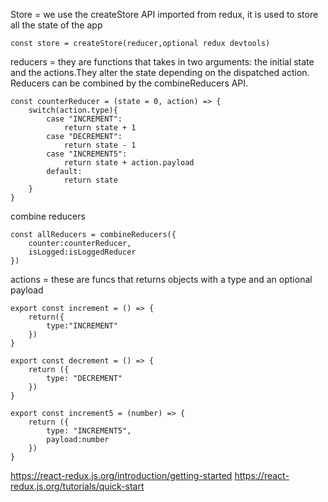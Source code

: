 Store = we use the createStore API imported from redux, it is used to store all the state of the app

    const store = createStore(reducer,optional redux devtools)

reducers = they are functions that takes in two arguments: the initial state and the actions.They alter the state depending on the dispatched action. Reducers can be combined by the combineReducers API.

    const counterReducer = (state = 0, action) => {
        switch(action.type){
            case "INCREMENT":
                return state + 1
            case "DECREMENT":
                return state - 1
            case "INCREMENT5":
                return state + action.payload
            default:
                return state
        }
    }

combine reducers

    const allReducers = combineReducers({
        counter:counterReducer,
        isLogged:isLoggedReducer
    })


actions = these are funcs that returns objects with a type and an optional payload

    export const increment = () => {
        return({
            type:"INCREMENT"
        })
    }

    export const decrement = () => {
        return ({
            type: "DECREMENT"
        })
    }

    export const increment5 = (number) => {
        return ({
            type: "INCREMENT5",
            payload:number
        })
    }

https://react-redux.js.org/introduction/getting-started
https://react-redux.js.org/tutorials/quick-start